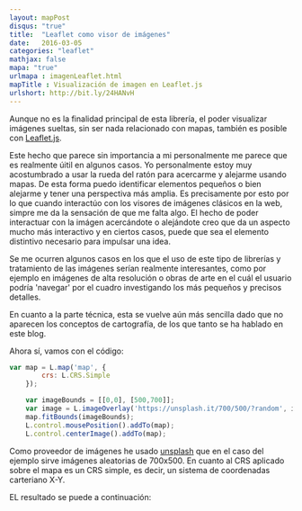 ```yaml
---
layout: mapPost
disqus: "true"
title:  "Leaflet como visor de imágenes"
date:   2016-03-05
categories: "leaflet"
mathjax: false
mapa: "true"
urlmapa : imagenLeaflet.html
mapTitle : Visualización de imagen en Leaflet.js 
urlshort: http://bit.ly/24HANvH
---
```


Aunque no es la finalidad principal de esta librería, el poder visualizar imágenes sueltas, sin ser nada relacionado con mapas, también es posible con [Leaflet.js](http://leafletjs.com/).

Este hecho que parece sin importancia a mi personalmente me parece que es realmente úitil en algunos casos. Yo personalmente estoy muy acostumbrado a usar la rueda del ratón para acercarme y alejarme usando mapas. De esta forma puedo identificar elementos pequeños o bien alejarme y tener una perspectiva más amplia.
Es precisamente por esto por lo que cuando interactúo con los visores de imágenes clásicos en la web, simpre me da la sensación de que me falta algo. El hecho de poder interactuar con la imágen acercándote o alejándote creo que da un aspecto mucho más interactivo y en ciertos casos, puede que sea el elemento distintivo necesario para impulsar una idea.

Se me ocurren algunos casos en los que el uso de este tipo de librerías y tratamiento de las imágenes serían realmente interesantes, como por ejemplo en imágenes de alta resolución o obras de arte en el cuál el usuario podría 'navegar' por el cuadro investigando los más pequeños y precisos detalles.

En cuanto a la parte técnica, esta se vuelve aún más sencilla dado que no aparecen los conceptos de cartografía, de los que tanto se ha hablado en este blog.

Ahora sí, vamos con el código:

```javascript
var map = L.map('map', {
        crs: L.CRS.Simple
    });

    var imageBounds = [[0,0], [500,700]];
    var image = L.imageOverlay('https://unsplash.it/700/500/?random', imageBounds).addTo(map);
    map.fitBounds(imageBounds);
    L.control.mousePosition().addTo(map);
    L.control.centerImage().addTo(map); 

```

Como proveedor de imágenes he usado [unsplash](https://unsplash.it/) que en el caso del ejemplo sirve imágenes aleatorias de 700x500. En cuanto al CRS aplicado sobre el mapa es un CRS simple, es decir, un sistema de coordenadas carteriano X-Y.

EL resultado se puede a continuación:
